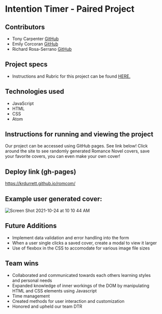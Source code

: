 # Intention Timer - Paired Project

## Contributors

  - Tony Carpenter [GitHub](https://github.com/tonycarpenter21)
  - Emily Corcoran [GitHub](https://github.com/Emily-Cathleen)
  - Richard Rosa-Serrano [GitHub](https://github.com/RosaTheDev)

## Project specs

  - Instructions and Rubric for this project can be found [HERE.](https://frontend.turing.edu/projects/module-1/romcom-pair.html)

## Technologies used

  - JavaScript
  - HTML
  - CSS
  - Atom

## Instructions for running and viewing the project

  Our project can be accessed using GitHub pages. See link below!
  Click around the site to see randomly generated Romance Novel covers, save your favorite covers, you can even make your own cover!

## Deploy link (gh-pages)

  https://krdurrett.github.io/romcom/

## Example user generated cover:

![Screen Shot 2021-10-24 at 10 10 44 AM](https://user-images.githubusercontent.com/88299275/138602703-c28e8149-67f3-4091-8cc8-336b13184292.png)

## Future Additions

 - Implement data validation and error handling into the form
 - When a user single clicks a saved cover, create a modal to view it larger
 - Use of flexbox in the CSS to accomodate for various image file sizes

## Team wins

- Collaborated and communicated towards each others learning styles and personal needs
- Expanded knowledge of inner workings of the DOM by manipulating HTML and CSS elements using Javascript
- Time management
- Created methods for user interaction and customization
- Honored and upheld our team DTR

